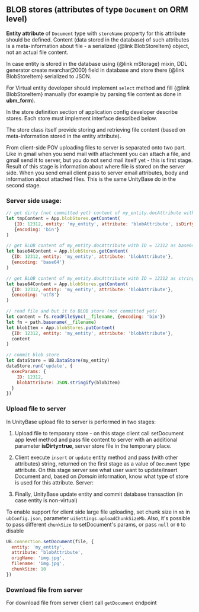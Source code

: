 ## BLOB stores (attributes of type `Document` on ORM level)

**Entity attribute** of `Document` type with `storeName` property for
this attribute should be defined. Content (data stored in the database) of
such attributes is a meta-information about file - a serialized
{@link BlobStoreItem} object, not an actual file content.

In case entity is stored in the database using {@link mStorage} mixin, DDL generator
create nvarchar(2000) field in database and store there {@link BlobStoreItem} serialized to JSON.

For Virtual entity developer should implement `select` method and fill {@link BlobStoreItem} manually
(for example by parsing file content as done in **ubm_form**).

In the store definition section of application config developer describe stores. Each store must implement interface described below.

The store class itself provide storing and retrieving file content (based on meta-information stored in the entity attribute).

From client-side POV uploading files to server is separated onto two part. Like in gmail when you send mail with
attachment you can attach a file, and gmail send it to server, but you do not send mail itself yet - this is first stage.
Result of this stage is information about where file is stored on the server side.
When you send email client pass to server email attributes, body and information about attached files.
This is the same UnityBase do in the second stage.

### Server side usage:

```javascript
// get dirty (not committed yet) content of my_entity.docAttribute with ID = 12312 as ArrayBuffer
let tmpContent = App.blobStores.getContent(
   {ID: 12312, entity: 'my_entity', attribute: 'blobAttribute', isDirty: true},
   {encoding: 'bin'}
)

// get BLOB content of my_entity.docAttribute with ID = 12312 as base64 string
let base64Content = App.blobStores.getContent(
  {ID: 12312, entity: 'my_entity', attribute: 'blobAttribute'},
  {encoding: 'base64'}
)

// get BLOB content of my_entity.docAttribute with ID = 12312 as string
let base64Content = App.blobStores.getContent(
  {ID: 12312, entity: 'my_entity', attribute: 'blobAttribute'},
  {encoding: 'utf8'}
)

// read file and but it to BLOB store (not committed yet)
let content = fs.readFileSync(__filename, {encoding: 'bin'})
let fn = path.basename(__filename)
let blobItem = App.blobStores.putContent(
  {ID: 12312, entity: 'my_entity', attribute: 'blobAttribute'},
  content
)

// commit blob store
let dataStore = UB.DataStore(my_entity)
dataStore.run('update', {
  execParams: {
	ID: 12312,
	blobAttribute: JSON.stringify(blobItem)
  }
})
```

### Upload file to server

In UnityBase upload file to server is performed in two stages:

1. Upload file to temporary store - on this stage client call setDocument app level method and
pass file content to server with an additional parameter **isDirty=true**, server store file in the temporary place.

2. Client execute `insert` or `update` entity method and pass (with other attributes) string, returned on the first stage as a value of `Document`
type attribute. On this stage server see what user want to update/insert Document and, based on *Domain* information, know
what type of store is used for this attribute. Server:

3. Finally, UnityBase update entity and commit database transaction (in case entity is non-virtual)

To enable support for client side large file uploading, set chunk size in `mb` in `ubConfig.json`, parameter `uiSettings.uploadChunkSizeMb`.
Also, it's possible to pass different `chunkSize` to setDocument's params, or pass `null` or `0` to disable

```javascript
UB.connection.setDocument(file, {
  entity: 'my_entity',
  attribute: 'blobAttribute',
  origName: 'img.jpg',
  filename: 'img.jpg',
  chunkSize: 10
})
```

### Download file from server

For download file from server client call `getDocument` endpoint







